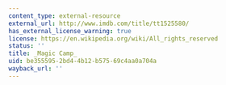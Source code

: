 ```yaml
---
content_type: external-resource
external_url: http://www.imdb.com/title/tt1525580/
has_external_license_warning: true
license: https://en.wikipedia.org/wiki/All_rights_reserved
status: ''
title: _Magic Camp_
uid: be355595-2bd4-4b12-b575-69c4aa0a704a
wayback_url: ''
---
```

